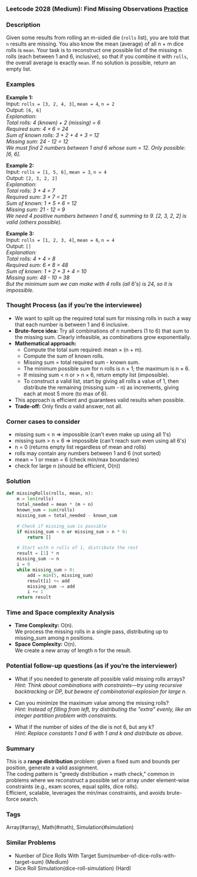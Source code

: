 ### Leetcode 2028 (Medium): Find Missing Observations [Practice](https://leetcode.com/problems/find-missing-observations)

### Description  
Given some results from rolling an m-sided die (`rolls` list), you are told that `n` results are missing. You also know the mean (average) of all n + m dice rolls is `mean`. Your task is to reconstruct one possible list of the missing n rolls (each between 1 and 6, inclusive), so that if you combine it with `rolls`, the overall average is exactly `mean`. If no solution is possible, return an empty list.

### Examples  

**Example 1:**  
Input: `rolls = [3, 2, 4, 3]`, `mean = 4`, `n = 2`  
Output: `[6, 6]`  
*Explanation:  
Total rolls: 4 (known) + 2 (missing) = 6  
Required sum: 4 × 6 = 24  
Sum of known rolls: 3 + 2 + 4 + 3 = 12  
Missing sum: 24 - 12 = 12  
We must find 2 numbers between 1 and 6 whose sum = 12. Only possible: [6, 6].*

**Example 2:**  
Input: `rolls = [1, 5, 6]`, `mean = 3`, `n = 4`  
Output: `[2, 3, 2, 2]`  
*Explanation:  
Total rolls: 3 + 4 = 7  
Required sum: 3 × 7 = 21  
Sum of known: 1 + 5 + 6 = 12  
Missing sum: 21 - 12 = 9  
We need 4 positive numbers between 1 and 6, summing to 9. [2, 3, 2, 2] is valid (others possible).*

**Example 3:**  
Input: `rolls = [1, 2, 3, 4]`, `mean = 6`, `n = 4`  
Output: `[]`  
*Explanation:  
Total rolls: 4 + 4 = 8  
Required sum: 6 × 8 = 48  
Sum of known: 1 + 2 + 3 + 4 = 10  
Missing sum: 48 - 10 = 38  
But the minimum sum we can make with 4 rolls (all 6's) is 24, so it is impossible.*

### Thought Process (as if you’re the interviewee)  
- We want to split up the required total sum for missing rolls in such a way that each number is between 1 and 6 inclusive.
- **Brute-force idea:** Try all combinations of n numbers (1 to 6) that sum to the missing sum. Clearly infeasible, as combinations grow exponentially.
- **Mathematical approach:**  
    - Compute the total sum required: mean × (n + m).
    - Compute the sum of known rolls.
    - Missing sum = total required sum - known sum.
    - The minimum possible sum for n rolls is n × 1; the maximum is n × 6.
    - If missing sum < n or > n × 6, return empty list (impossible).
    - To construct a valid list, start by giving all rolls a value of 1, then distribute the remaining (missing sum - n) as increments, giving each at most 5 more (to max of 6).
- This approach is efficient and guarantees valid results when possible.
- **Trade-off:** Only finds *a* valid answer, not all.

### Corner cases to consider  
- missing sum < n ⇒ impossible (can't even make up using all 1's)
- missing sum > n × 6 ⇒ impossible (can't reach sum even using all 6's)
- n = 0 (returns empty list regardless of mean and rolls)
- rolls may contain any numbers between 1 and 6 (not sorted)
- mean = 1 or mean = 6 (check min/max boundaries)
- check for large n (should be efficient, O(n))

### Solution

```python
def missingRolls(rolls, mean, n):
    m = len(rolls)
    total_needed = mean * (m + n)
    known_sum = sum(rolls)
    missing_sum = total_needed - known_sum

    # Check if missing_sum is possible
    if missing_sum < n or missing_sum > n * 6:
        return []

    # Start with n rolls of 1, distribute the rest
    result = [1] * n
    missing_sum -= n
    i = 0
    while missing_sum > 0:
        add = min(5, missing_sum)
        result[i] += add
        missing_sum -= add
        i += 1
    return result
```

### Time and Space complexity Analysis  

- **Time Complexity:** O(n).  
  We process the missing rolls in a single pass, distributing up to missing_sum among n positions.
- **Space Complexity:** O(n).  
  We create a new array of length n for the result.

### Potential follow-up questions (as if you’re the interviewer)  

- What if you needed to generate *all* possible valid missing rolls arrays?  
  *Hint: Think about combinations with constraints—try using recursive backtracking or DP, but beware of combinatorial explosion for large n.*

- Can you minimize the maximum value among the missing rolls?  
  *Hint: Instead of filling from left, try distributing the "extra" evenly, like an integer partition problem with constraints.*

- What if the number of sides of the die is not 6, but any k?  
  *Hint: Replace constants 1 and 6 with 1 and k and distribute as above.*

### Summary
This is a **range distribution** problem: given a fixed sum and bounds per position, generate a valid assignment.  
The coding pattern is "greedy distribution + math check," common in problems where we reconstruct a possible set or array under element-wise constraints (e.g., exam scores, equal splits, dice rolls).  
Efficient, scalable, leverages the min/max constraints, and avoids brute-force search.

### Tags
Array(#array), Math(#math), Simulation(#simulation)

### Similar Problems
- Number of Dice Rolls With Target Sum(number-of-dice-rolls-with-target-sum) (Medium)
- Dice Roll Simulation(dice-roll-simulation) (Hard)